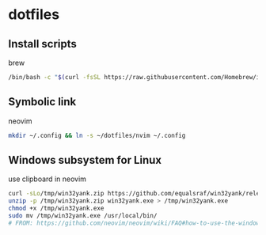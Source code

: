 # dotfiles

## Install scripts
brew
```sh
/bin/bash -c "$(curl -fsSL https://raw.githubusercontent.com/Homebrew/install/HEAD/install.sh)"
```

## Symbolic link
neovim
```sh
mkdir ~/.config && ln -s ~/dotfiles/nvim ~/.config
```

## Windows subsystem for Linux
use clipboard in neovim
```sh
curl -sLo/tmp/win32yank.zip https://github.com/equalsraf/win32yank/releases/download/v0.0.4/win32yank-x64.zip
unzip -p /tmp/win32yank.zip win32yank.exe > /tmp/win32yank.exe
chmod +x /tmp/win32yank.exe
sudo mv /tmp/win32yank.exe /usr/local/bin/
# FROM: https://github.com/neovim/neovim/wiki/FAQ#how-to-use-the-windows-clipboard-from-wsl
```

